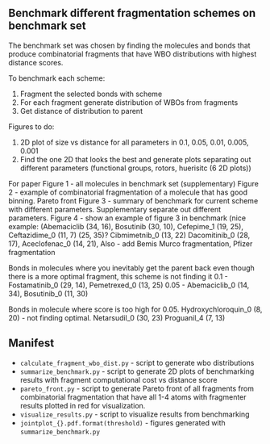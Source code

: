 ## Benchmark different fragmentation schemes on benchmark set

The benchmark set was chosen by finding the molecules and bonds that produce combinatorial fragments that have WBO distributions
with highest distance scores.

To benchmark each scheme:
1. Fragment the selected bonds with scheme
2. For each fragment generate distribution of WBOs from fragments
3. Get distance of distribution to parent

Figures to do:
1. 2D plot of size vs distance for all parameters in 0.1, 0.05, 0.01, 0.005, 0.001
2. Find the one 2D that looks the best and generate plots separating out different parameters (functional groups, rotors, huerisitc (6 2D plots))

For paper
Figure 1 - all molecules in benchmark set (supplementary)
Figure 2 - example of combinatorial fragmentation of a molecule that has good binning. Pareto front
Figure 3 - summary of benchmark for current scheme with different parameters. Supplementary separate out different parameters.
Figure 4 - show an example of figure 3 in benchmark (nice example:  (Abemaciclib (34, 16), Bosutinib (30, 10), Cefepime_1 (19, 25), Ceftazidime_0 (11, 7) (25, 35)?
Cibmimetnib_0 (13, 22) Dacomitinib_0 (28, 17), Aceclofenac_0 (14, 21),
Also - add Bemis Murco fragmentation, Pfizer fragmentation

Bonds in molecules where you inevitably get the parent back even though there is a more optimal fragment, this scheme is not finding it
0.1 - Fostamatinib_0 (29, 14), Pemetrexed_0 (13, 25)
0.05 - Abemaciclib_0 (14, 34), Bosutinib_0 (11, 30)

Bonds in molecule where score is too high for 0.05.
Hydroxychloroquin_0 (8, 20) - not finding optimal.
Netarsudil_0 (30, 23)
Proguanil_4 (7, 13)


## Manifest
* `calculate_fragment_wbo_dist.py` - script to generate wbo distributions
* `summarize_benchmark.py` - script to generate 2D plots of benchmarking results with fragment computational cost vs distance score
* `pareto_front.py` - script to generate Pareto front of all fragments from combinatorial fragmentation that have all 1-4 atoms with fragmenter
results plotted in red for visualization.
* `visualize_results.py` - script to visualize results from benchmarking
* `jointplot_{}.pdf.format(threshold)` - figures generated with `summarize_benchmark.py`
